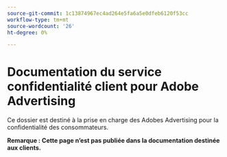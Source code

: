 ```yaml
---
source-git-commit: 1c13874967ec4ad264e5fa6a5e0dfeb6120f53cc
workflow-type: tm+mt
source-wordcount: '26'
ht-degree: 0%

---
```

# Documentation du service confidentialité client pour Adobe Advertising

Ce dossier est destiné à la prise en charge des Adobes Advertising pour la confidentialité des consommateurs.

**Remarque : Cette page n’est pas publiée dans la documentation destinée aux clients.**
